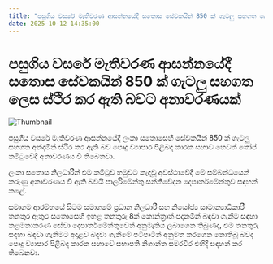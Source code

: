 ```yaml
---
title: "පසුගිය වසරේ මැතිවරණ ආසන්නයේදී සතොස සේවකයින් 850 ක් ගැටලු සහගත ලෙස ස්ථිර කර ඇති බවට අනාවරණයක්"
date: 2025-10-12 14:35:00
---
```


# පසුගිය වසරේ මැතිවරණ ආසන්නයේදී සතොස සේවකයින් 850 ක් ගැටලු සහගත ලෙස ස්ථිර කර ඇති බවට අනාවරණයක්

![Thumbnail](https://helakuru.sgp1.cdn.digitaloceanspaces.com/esana/images/lib/sathosa-new-archived.jpg)

පසුගිය වසරේ මැතිවරණ ආසන්නයේදී ලංකා සතොසෙහි සේවකයින් 850 ක් ගැටලු සහගත අන්දමින් ස්ථිර කර ඇති බව පොදු ව්‍යාපාර පිළිබඳ කාරක සභාව හෙවත් කෝප් කමිටුවේදී අනාවරණය වී තිබෙනවා.

ලංකා සතොස නිලධාරීන් එම කමිටුව හමුවට කැඳවූ අවස්ථාවේදී මේ සම්බන්ධයෙන් කරුණු අනාවරණය වී ඇති බවයි පාර්ලිමේන්තු සන්නිවේදන දෙපාර්තමේන්තුව සඳහන් කළේ.

සමාගම ආරම්භයේ සිටම සමාගමේ ප්‍රධාන නිලධාරී සහ නියෝජ්‍ය සාමාන්‍යාධිකාරී තනතුර ඇතුළු සතොසෙහි ඉහළ තනතුරු 8ක් කොන්ත්‍රාත් පදනමින් බඳවා ගැනීම සඳහා කළමනාකරණ සේවා දෙපාර්තමේන්තුවෙන් අනුමැතිය ලබාගෙන තිබුණද, එම තනතුරු සඳහා බඳවා ගැනීමට අදාළව බඳවා ගැනීමේ පටිපාටීන් අනුමත කරගෙන නොතිබූ බවද පොදු ව්‍යාපාර පිළිබඳ කාරක සභාවේ සභාපති නිශාන්ත සමරවීර එහිදී සඳහන් කර තිබෙනවා.

